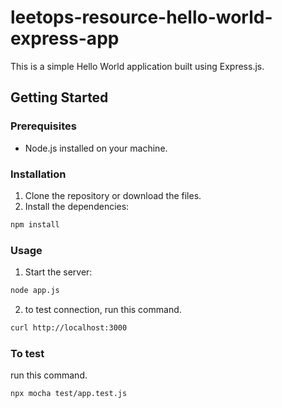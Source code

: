 # leetops-resource-hello-world-express-app

This is a simple Hello World application built using Express.js.

## Getting Started

### Prerequisites

- Node.js installed on your machine.

### Installation

1. Clone the repository or download the files.
2. Install the dependencies:

```bash
npm install
```

### Usage

1. Start the server:

```bash
node app.js
```

2. to test connection, run this command.

```bash
curl http://localhost:3000
```

### To test

run this command.

```bash
npx mocha test/app.test.js
```